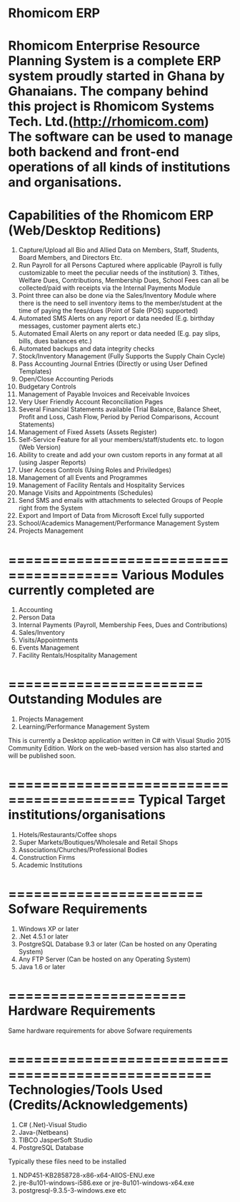 # Rhomicom ERP
Rhomicom Enterprise Resource Planning System is a complete ERP system proudly started in Ghana by Ghanaians.
The company behind this project is Rhomicom Systems Tech. Ltd.(http://rhomicom.com)
The software can be used to manage both backend and front-end operations of all kinds of institutions and organisations.
====================================================================
Capabilities of the Rhomicom ERP (Web/Desktop Reditions)
====================================================================
1. Capture/Upload all Bio and Allied Data on Members, Staff, Students, Board Members, and Directors Etc.													
2. Run Payroll for all Persons Captured where applicable (Payroll is fully customizable to meet the peculiar needs of the institution)	3. Tithes, Welfare Dues, Contributions, Membership Dues, School Fees can all be collected/paid with receipts via the Internal Payments Module								
4. Point three can also be done via the Sales/Inventory Module where there is the need to sell inventory items to the member/student at the time of paying the fees/dues	(Point of Sale (POS) supported)				
5. Automated SMS Alerts on any report or data needed (E.g. birthday messages, customer payment alerts etc.)												
6. Automated Email Alerts on any report or data needed (E.g. pay slips, bills, dues balances etc.)	
7. Automated backups and data integrity checks							
8. Stock/Inventory Management (Fully Supports the Supply Chain Cycle)					
9. Pass Accounting Journal Entries (Directly or using User Defined Templates)				
10. Open/Close Accounting Periods										
11. Budgetary Controls										
12. Management of Payable Invoices	 and Receivable Invoices					
13. Very User Friendly Account Reconciliation Pages						
14. Several Financial Statements available (Trial Balance, Balance Sheet, Profit and Loss, Cash Flow, Period by Period Comparisons, Account Statements)								
15. Management of Fixed Assets (Assets Register)							
16. Self-Service Feature for all your members/staff/students etc. to logon (Web Version)		
17. Ability to create and add your own custom reports in any format at all (using Jasper Reports)		
18. User Access Controls (Using Roles and Priviledges)						
19. Management of all Events and Programmes								
20. Management of Facility Rentals and Hospitality Services						
21. Manage Visits and Appointments (Schedules)							
22. Send SMS and emails with attachments to selected Groups of People right from the System		
23. Export and Import of Data from Microsoft Excel fully supported					
24. School/Academics Management/Performance Management System					
25. Projects Management

=======================================
Various Modules currently completed are
=======================================
1. Accounting
2. Person Data
3. Internal Payments (Payroll, Membership Fees, Dues and Contributions)
4. Sales/Inventory
5. Visits/Appointments
6. Events Management
7. Facility Rentals/Hospitality Management

=======================
Outstanding Modules are
=======================
1. Projects Management
2. Learning/Performance Management System

This is currently a Desktop application written in C# with Visual Studio 2015 Community Edition.
Work on the web-based version has also started and will be published soon.

=========================================
Typical Target institutions/organisations
=========================================
1. Hotels/Restaurants/Coffee shops
2. Super Markets/Boutiques/Wholesale and Retail Shops
3. Associations/Churches/Professional Bodies
4. Construction Firms
5. Academic Institutions

=======================
Sofware Requirements
=======================
1. Windows XP or later
2. .Net 4.5.1 or later
3. PostgreSQL Database 9.3 or later (Can be hosted on any Operating System)
4. Any FTP Server (Can be hosted on any Operating System)
5. Java 1.6 or later

=====================
Hardware Requirements
=====================
Same hardware requirements for above Sofware requirements

==================================================
Technologies/Tools Used (Credits/Acknowledgements)
==================================================
1. C# (.Net)-Visual Studio
2. Java-(Netbeans)
3. TIBCO JasperSoft Studio
4. PostgreSQL Database

Typically these files need to be installed 

1. NDP451-KB2858728-x86-x64-AllOS-ENU.exe
2. jre-8u101-windows-i586.exe or jre-8u101-windows-x64.exe
3. postgresql-9.3.5-3-windows.exe  etc

